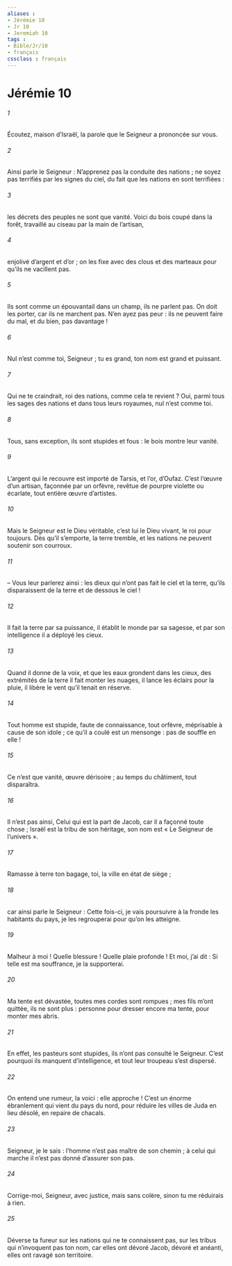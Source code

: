 ```yaml
---
aliases : 
- Jérémie 10
- Jr 10
- Jeremiah 10
tags : 
- Bible/Jr/10
- français
cssclass : français
---
```


# Jérémie 10

###### 1
Écoutez, maison d’Israël, la parole que le Seigneur a prononcée sur vous.
###### 2
Ainsi parle le Seigneur :
N’apprenez pas la conduite des nations ;
ne soyez pas terrifiés par les signes du ciel,
du fait que les nations en sont terrifiées :
###### 3
les décrets des peuples ne sont que vanité.
Voici du bois coupé dans la forêt,
travaillé au ciseau par la main de l’artisan,
###### 4
enjolivé d’argent et d’or ;
on les fixe avec des clous et des marteaux
pour qu’ils ne vacillent pas.
###### 5
Ils sont comme un épouvantail dans un champ,
ils ne parlent pas.
On doit les porter, car ils ne marchent pas.
N’en ayez pas peur : ils ne peuvent faire du mal,
et du bien, pas davantage !
###### 6
Nul n’est comme toi, Seigneur ;
tu es grand, ton nom est grand et puissant.
###### 7
Qui ne te craindrait, roi des nations,
comme cela te revient ?
Oui, parmi tous les sages des nations
et dans tous leurs royaumes,
nul n’est comme toi.
###### 8
Tous, sans exception, ils sont stupides et fous :
le bois montre leur vanité.
###### 9
L’argent qui le recouvre est importé de Tarsis,
et l’or, d’Oufaz.
C’est l’œuvre d’un artisan,
façonnée par un orfèvre,
revêtue de pourpre violette ou écarlate,
tout entière œuvre d’artistes.
###### 10
Mais le Seigneur est le Dieu véritable,
c’est lui le Dieu vivant, le roi pour toujours.
Dès qu’il s’emporte, la terre tremble,
et les nations ne peuvent soutenir son courroux.
###### 11
– Vous leur parlerez ainsi : les dieux qui n’ont pas fait le ciel et la terre, qu’ils disparaissent de la terre et de dessous le ciel !
###### 12
Il fait la terre par sa puissance,
il établit le monde par sa sagesse,
et par son intelligence il a déployé les cieux.
###### 13
Quand il donne de la voix,
et que les eaux grondent dans les cieux,
des extrémités de la terre il fait monter les nuages,
il lance les éclairs pour la pluie,
il libère le vent qu’il tenait en réserve.
###### 14
Tout homme est stupide, faute de connaissance,
tout orfèvre, méprisable à cause de son idole ;
ce qu’il a coulé est un mensonge :
pas de souffle en elle !
###### 15
Ce n’est que vanité, œuvre dérisoire ;
au temps du châtiment, tout disparaîtra.
###### 16
Il n’est pas ainsi, Celui qui est la part de Jacob,
car il a façonné toute chose ;
Israël est la tribu de son héritage,
son nom est « Le Seigneur de l’univers ».
###### 17
Ramasse à terre ton bagage,
toi, la ville en état de siège ;
###### 18
car ainsi parle le Seigneur :
Cette fois-ci, je vais poursuivre à la fronde les habitants du pays,
je les regrouperai pour qu’on les atteigne.
###### 19
Malheur à moi ! Quelle blessure ! Quelle plaie profonde !
Et moi, j’ai dit : Si telle est ma souffrance,
je la supporterai.
###### 20
Ma tente est dévastée, toutes mes cordes sont rompues ;
mes fils m’ont quittée, ils ne sont plus :
personne pour dresser encore ma tente,
pour monter mes abris.
###### 21
En effet, les pasteurs sont stupides,
ils n’ont pas consulté le Seigneur.
C’est pourquoi ils manquent d’intelligence,
et tout leur troupeau s’est dispersé.
###### 22
On entend une rumeur, la voici : elle approche !
C’est un énorme ébranlement qui vient du pays du nord,
pour réduire les villes de Juda en lieu désolé,
en repaire de chacals.
###### 23
Seigneur, je le sais :
l’homme n’est pas maître de son chemin ;
à celui qui marche il n’est pas donné d’assurer son pas.
###### 24
Corrige-moi, Seigneur, avec justice,
mais sans colère, sinon tu me réduirais à rien.
###### 25
Déverse ta fureur sur les nations
qui ne te connaissent pas,
sur les tribus qui n’invoquent pas ton nom,
car elles ont dévoré Jacob, dévoré et anéanti,
elles ont ravagé son territoire.
